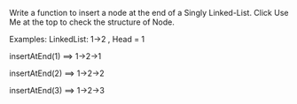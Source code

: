 Write a function to insert a node at the end of a Singly Linked-List.
Click Use Me at the top to check the structure of Node.

Examples:
LinkedList: 1->2 , Head = 1

insertAtEnd(1) ==> 1->2->1

insertAtEnd(2) ==> 1->2->2

insertAtEnd(3) ==> 1->2->3